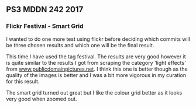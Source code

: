 ## PS3 MDDN 242 2017

### Flickr Festival - Smart Grid

I wanted to do one more test using flickr before deciding which commits will be three chosen results and which one will be the final result.

This time I have used the tag festival.  The results are very good however it is quite similar to the results I got from scraping the category 'light effects' from www.publicdomainpictures.net.  I think this one is better though as the quality of the images is better and I was a bit more vigorous in my curation for this result.  

The smart grid turned out great but I like the colour grid better as it looks very good when zoomed out.  
